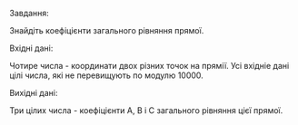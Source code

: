 Завдання: 

Знайдіть коефіцієнти загального рівняння прямої.

Вхідні дані:

Чотире числа - координати двох різних точок на прямії. Усі вхідніе дані цілі числа, які не перевищують по модулю 10000.

Вихідні дані:

Три цілих числа - коефіцієнти A, B і C загального рівняння цієї прямої.
